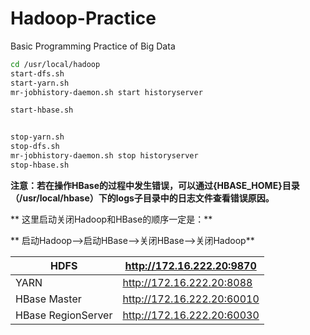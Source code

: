 # Hadoop-Practice

Basic Programming Practice of Big Data

```bash
cd /usr/local/hadoop
start-dfs.sh
start-yarn.sh
mr-jobhistory-daemon.sh start historyserver

start-hbase.sh


stop-yarn.sh
stop-dfs.sh
mr-jobhistory-daemon.sh stop historyserver
stop-hbase.sh
```

**注意：若在操作HBase的过程中发生错误，可以通过{HBASE\_HOME}目录（/usr/local/hbase）下的logs子目录中的日志文件查看错误原因。**

** 这里启动关闭Hadoop和HBase的顺序一定是：**

** 启动Hadoop—>启动HBase—>关闭HBase—>关闭Hadoop**


| HDFS               | http://172.16.222.20:9870  |
| ------------------ | -------------------------- |
| YARN               | http://172.16.222.20:8088  |
| HBase Master       | http://172.16.222.20:60010 |
| HBase RegionServer | http://172.16.222.20:60030 |
